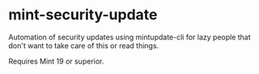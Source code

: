 # mint-security-update
Automation of security updates using mintupdate-cli for lazy people that don't want to take care of this or read things.

Requires Mint 19 or superior.
